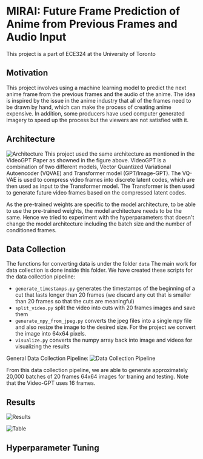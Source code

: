 # MIRAI: Future Frame Prediction of Anime from Previous Frames and Audio Input

This project is a part of ECE324 at the University of Toronto

## Motivation
This project involves using a machine learning model to predict the next anime frame from the previous frames and the audio of the anime. The idea is inspired by the issue in the anime industry that all of the frames need to be drawn by hand, which can make the process of creating anime expensive. In addition, some producers have used computer generated imagery to speed up the process but the viewers are not satisfied with it. 

## Architecture
![Architecture](https://cdn.discordapp.com/attachments/1036873248647942185/1096503000622698657/videoGPT.png)
This project used the same architecture as mentioned in the VideoGPT Paper as showned in the figure above. 
VideoGPT is a combination of two different models, Vector Quantized Variational Autoencoder (VQVAE) and Transformer model (GPT/Image-GPT). The VQ-VAE is used to compress video frames into discrete latent codes, which are then used as input to the Transformer model. The Transformer is then used to generate future video frames based on the compressed latent codes.

As the pre-trained weights are specific to the model architecture, to be able to use the pre-trained weights, the model architecture needs to be the same. Hence we tried to experiment with the hyperparameters that doesn't change the model architecture including the batch size and the number of conditioned frames. 

## Data Collection
The functions for converting data is under the folder `data`
The main work for data collection is done inside this folder.
We have created these scripts for the data collection pipeline:
* `generate_timestamps.py` generates the timestamps of the beginning of a cut that lasts longer than 20 frames (we discard any cut that is smaller than 20 frames so that the cuts are meaningful)
* `split_video.py` split the video into cuts with 20 frames images and save them
* `generate_npy_from_jpeg.py` converts the jpeg files into a single npy file and also resize the image to the desired size. For the project we convert the image into 64x64 pixels.
*  `visualize.py` converts the numpy array back into image and videos for visualizing the results

General Data Collection Pipeline:
![Data Collection Pipeline](https://cdn.discordapp.com/attachments/1068310042908041297/1096509083785383946/data_processing.png)

From this data collection pipeline, we are able to generate approximately 20,000 batches of 20 frames 64x64 images for traning and testing. Note that the Video-GPT uses 16 frames. 


## Results

![Results](https://cdn.discordapp.com/attachments/1068309893171384330/1097378418594676756/image.png)

![Table](https://cdn.discordapp.com/attachments/1068309893171384330/1097565990767841401/image.png)

## Hyperparameter Tuning


